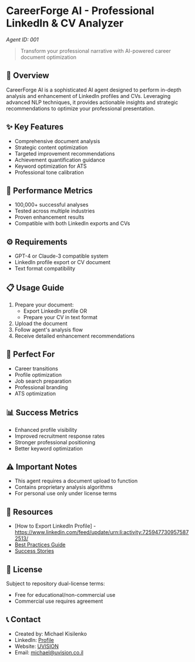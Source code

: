 # CareerForge AI - Professional LinkedIn & CV Analyzer
*Agent ID: 001*

> Transform your professional narrative with AI-powered career document optimization

## 🎯 Overview
CareerForge AI is a sophisticated AI agent designed to perform in-depth analysis and enhancement of LinkedIn profiles and CVs. Leveraging advanced NLP techniques, it provides actionable insights and strategic recommendations to optimize your professional presentation.

## ✨ Key Features
- Comprehensive document analysis
- Strategic content optimization
- Targeted improvement recommendations
- Achievement quantification guidance
- Keyword optimization for ATS
- Professional tone calibration

## 🚀 Performance Metrics
- 100,000+ successful analyses
- Tested across multiple industries
- Proven enhancement results
- Compatible with both LinkedIn exports and CVs

## ⚙️ Requirements
- GPT-4 or Claude-3 compatible system
- LinkedIn profile export or CV document
- Text format compatibility

## 📋 Usage Guide
1. Prepare your document:
   - Export LinkedIn profile OR
   - Prepare your CV in text format
2. Upload the document
3. Follow agent's analysis flow
4. Receive detailed enhancement recommendations

## 🎯 Perfect For
- Career transitions
- Profile optimization
- Job search preparation
- Professional branding
- ATS optimization

## 📊 Success Metrics
- Enhanced profile visibility
- Improved recruitment response rates
- Stronger professional positioning
- Better keyword optimization

## ⚠️ Important Notes
- This agent requires a document upload to function
- Contains proprietary analysis algorithms
- For personal use only under license terms

## 🔗 Resources
- [How to Export LinkedIn Profile] - https://www.linkedin.com/feed/update/urn:li:activity:7259477309575872513/
- [Best Practices Guide](TBD)
- [Success Stories](TBD)

## 📄 License
Subject to repository dual-license terms:
- Free for educational/non-commercial use
- Commercial use requires agreement

## 📞 Contact
- Created by: Michael Kisilenko
- LinkedIn: [Profile](https://www.linkedin.com/in/michael-kisilenko-ceo)
- Website: [UVISION](https://www.uvision.co.il)
- Email: michael@uvision.co.il